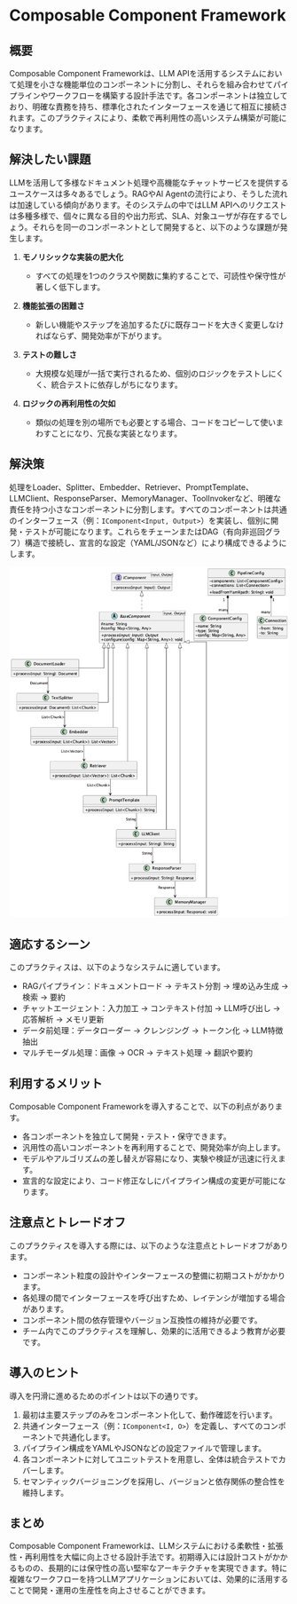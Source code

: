 # Composable Component Framework

## 概要

Composable Component Frameworkは、LLM APIを活用するシステムにおいて処理を小さな機能単位のコンポーネントに分割し、それらを組み合わせてパイプラインやワークフローを構築する設計手法です。各コンポーネントは独立しており、明確な責務を持ち、標準化されたインターフェースを通じて相互に接続されます。このプラクティスにより、柔軟で再利用性の高いシステム構築が可能になります。

## 解決したい課題

LLMを活用して多様なドキュメント処理や高機能なチャットサービスを提供するユースケースは多々あるでしょう。RAGやAI Agentの流行により、そうした流れは加速している傾向があります。そのシステムの中ではLLM APIへのリクエストは多種多様で、個々に異なる目的や出力形式、SLA、対象ユーザが存在するでしょう。それらを同一のコンポーネントとして開発すると、以下のような課題が発生します。

1. **モノリシックな実装の肥大化**  
   - すべての処理を1つのクラスや関数に集約することで、可読性や保守性が著しく低下します。

2. **機能拡張の困難さ**  
   - 新しい機能やステップを追加するたびに既存コードを大きく変更しなければならず、開発効率が下がります。

3. **テストの難しさ**  
   - 大規模な処理が一括で実行されるため、個別のロジックをテストしにくく、統合テストに依存しがちになります。

4. **ロジックの再利用性の欠如**  
   - 類似の処理を別の場所でも必要とする場合、コードをコピーして使いまわすことになり、冗長な実装となります。

## 解決策

処理をLoader、Splitter、Embedder、Retriever、PromptTemplate、LLMClient、ResponseParser、MemoryManager、ToolInvokerなど、明確な責任を持つ小さなコンポーネントに分割します。すべてのコンポーネントは共通のインターフェース（例：`IComponent<Input, Output>`）を実装し、個別に開発・テストが可能になります。これらをチェーンまたはDAG（有向非巡回グラフ）構造で接続し、宣言的な設定（YAML/JSONなど）により構成できるようにします。

![img](uml/images/composable_component_framework_pattern.png)

## 適応するシーン

このプラクティスは、以下のようなシステムに適しています。

- RAGパイプライン：ドキュメントロード → テキスト分割 → 埋め込み生成 → 検索 → 要約
- チャットエージェント：入力加工 → コンテキスト付加 → LLM呼び出し → 応答解析 → メモリ更新
- データ前処理：データローダー → クレンジング → トークン化 → LLM特徴抽出
- マルチモーダル処理：画像 → OCR → テキスト処理 → 翻訳や要約

## 利用するメリット

Composable Component Frameworkを導入することで、以下の利点があります。

- 各コンポーネントを独立して開発・テスト・保守できます。
- 汎用性の高いコンポーネントを再利用することで、開発効率が向上します。
- モデルやアルゴリズムの差し替えが容易になり、実験や検証が迅速に行えます。
- 宣言的な設定により、コード修正なしにパイプライン構成の変更が可能になります。

## 注意点とトレードオフ

このプラクティスを導入する際には、以下のような注意点とトレードオフがあります。

- コンポーネント粒度の設計やインターフェースの整備に初期コストがかかります。
- 各処理の間でインターフェースを呼び出すため、レイテンシが増加する場合があります。
- コンポーネント間の依存管理やバージョン互換性の維持が必要です。
- チーム内でこのプラクティスを理解し、効果的に活用できるよう教育が必要です。

## 導入のヒント

導入を円滑に進めるためのポイントは以下の通りです。

1. 最初は主要ステップのみをコンポーネント化して、動作確認を行います。
2. 共通インターフェース（例：`IComponent<I, O>`）を定義し、すべてのコンポーネントで共通化します。
3. パイプライン構成をYAMLやJSONなどの設定ファイルで管理します。
4. 各コンポーネントに対してユニットテストを用意し、全体は統合テストでカバーします。
5. セマンティックバージョニングを採用し、バージョンと依存関係の整合性を維持します。

## まとめ

Composable Component Frameworkは、LLMシステムにおける柔軟性・拡張性・再利用性を大幅に向上させる設計手法です。初期導入には設計コストがかかるものの、長期的には保守性の高い堅牢なアーキテクチャを実現できます。特に複雑なワークフローを持つLLMアプリケーションにおいては、効果的に活用することで開発・運用の生産性を向上させることができます。
